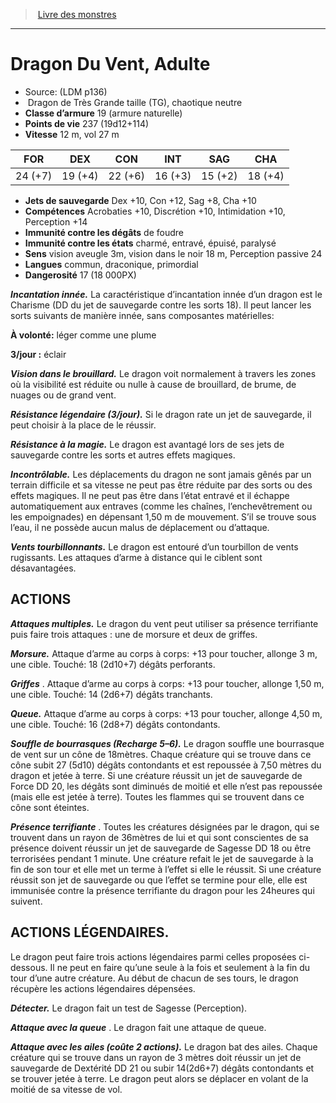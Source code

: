 ﻿> [Livre des monstres](tome_of_beasts.md)

---

# Dragon Du Vent, Adulte

- Source: (LDM p136)
-  Dragon de Très Grande taille (TG), chaotique neutre
- **Classe d’armure** 19 (armure naturelle)
- **Points de vie** 237 (19d12+114)
- **Vitesse** 12 m, vol 27 m

|FOR|DEX|CON|INT|SAG|CHA|
|---|---|---|---|---|---|
|24 (+7)|19 (+4)|22 (+6)|16 (+3)|15 (+2)|18 (+4)|

- **Jets de sauvegarde** Dex +10, Con +12, Sag +8, Cha +10
- **Compétences** Acrobaties +10, Discrétion +10, Intimidation +10, Perception +14
- **Immunité contre les dégâts** de foudre
- **Immunité contre les états** charmé, entravé, épuisé, paralysé
- **Sens** vision aveugle 3m, vision dans le noir 18 m, Perception passive 24
- **Langues** commun, draconique, primordial
- **Dangerosité** 17 (18 000PX)

**_Incantation innée._** La caractéristique d’incantation innée d’un dragon est le Charisme (DD du jet de sauvegarde contre les sorts 18). Il peut lancer les sorts suivants de manière innée, sans composantes matérielles:

**À volonté:** léger comme une plume

**3/jour :** éclair

**_Vision dans le brouillard._** Le dragon voit normalement à travers les zones où la visibilité est réduite ou nulle à cause de brouillard, de brume, de nuages ou de grand vent.

**_Résistance légendaire (3/jour)._** Si le dragon rate un jet de sauvegarde, il peut choisir à la place de le réussir.

**_Résistance à la magie._** Le dragon est avantagé lors de ses jets de sauvegarde contre les sorts et autres effets magiques.

**_Incontrôlable._** Les déplacements du dragon ne sont jamais gênés par un terrain difficile et sa vitesse ne peut pas être réduite par des sorts ou des effets magiques. Il ne peut pas être dans l’état entravé et il échappe automatiquement aux entraves (comme les chaînes, l’enchevêtrement ou les empoignades) en dépensant 1,50 m de mouvement. S’il se trouve sous l’eau, il ne possède aucun malus de déplacement ou d’attaque.

**_Vents tourbillonnants._** Le dragon est entouré d’un tourbillon de vents rugissants. Les attaques d’arme à distance qui le ciblent sont désavantagées.

## ACTIONS

**_Attaques multiples._** Le dragon du vent peut utiliser sa présence terrifiante puis faire trois attaques : une de morsure et deux de griffes.

**_Morsure._** Attaque d’arme au corps à corps: +13 pour toucher, allonge 3 m, une cible. Touché: 18 (2d10+7) dégâts perforants.

**_Griffes_** . Attaque d’arme au corps à corps: +13 pour toucher, allonge 1,50 m, une cible. Touché: 14 (2d6+7) dégâts tranchants.

**_Queue._** Attaque d’arme au corps à corps: +13 pour toucher, allonge 4,50 m, une cible. Touché: 16 (2d8+7) dégâts contondants.

**_Souffle de bourrasques (Recharge 5–6)._** Le dragon souffle une bourrasque de vent sur un cône de 18mètres. Chaque créature qui se trouve dans ce cône subit 27 (5d10) dégâts contondants et est repoussée à 7,50 mètres du dragon et jetée à terre. Si une créature réussit un jet de sauvegarde de Force DD 20, les dégâts sont diminués de moitié et elle n’est pas repoussée (mais elle est
jetée à terre). Toutes les flammes qui se trouvent dans ce cône sont éteintes.

**_Présence terrifiante_** . Toutes les créatures désignées par le dragon, qui se trouvent dans un rayon de 36mètres de lui et qui sont conscientes de sa présence doivent réussir un jet de sauvegarde de Sagesse DD 18 ou être terrorisées pendant 1 minute. Une créature refait le jet de sauvegarde à la fin de son tour et elle met un terme à l’effet si elle le réussit. Si une créature réussit son jet de sauvegarde ou que l’effet se termine pour elle, elle est immunisée contre la présence terrifiante du dragon pour les 24heures qui suivent.

## ACTIONS LÉGENDAIRES.

Le dragon peut faire trois actions légendaires parmi celles proposées ci-dessous. Il ne peut en faire qu’une seule à la fois et seulement à la fin du tour d’une autre créature. Au début de chacun de ses tours, le dragon récupère les actions légendaires dépensées.

**_Détecter._** Le dragon fait un test de Sagesse (Perception).

**_Attaque avec la queue_** . Le dragon fait une attaque de queue.

**_Attaque avec les ailes (coûte 2 actions)._** Le dragon bat des ailes. Chaque créature qui se trouve dans un rayon de 3 mètres doit réussir un jet de sauvegarde de Dextérité DD 21 ou subir 14(2d6+7) dégâts contondants et se trouver jetée à terre. Le dragon peut alors se déplacer en volant de la moitié de sa vitesse de vol.

